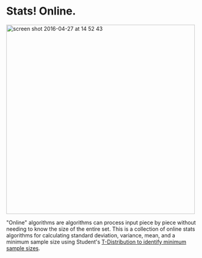 # Stats! Online.
<img width="500" alt="screen shot 2016-04-27 at 14 52 43" src="http://motherboard-images.vice.com/content-images/contentimage/21514/1430916171922509.png">

"Online" algorithms are algorithms can process input piece by piece without needing to know the size of the entire set. This is a collection of online stats algorithms for calculating standard deviation, variance, mean, and a minimum sample size using Student's [T-Distribution to identify minimum sample sizes](http://www.itl.nist.gov/div898/handbook/prc/section2/prc222.htm). 
